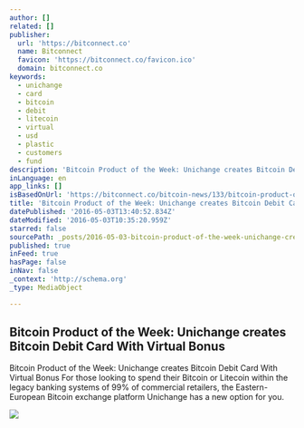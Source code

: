 ```yaml
---
author: []
related: []
publisher:
  url: 'https://bitconnect.co'
  name: Bitconnect
  favicon: 'https://bitconnect.co/favicon.ico'
  domain: bitconnect.co
keywords:
  - unichange
  - card
  - bitcoin
  - debit
  - litecoin
  - virtual
  - usd
  - plastic
  - customers
  - fund
description: 'Bitcoin Product of the Week: Unichange creates Bitcoin Debit Card With Virtual Bonus For those looking to spend their Bitcoin or Litecoin within the legacy banking systems of 99% of commercial retailers, the Eastern-European Bitcoin exchange platform Unichange has a new option for you.'
inLanguage: en
app_links: []
isBasedOnUrl: 'https://bitconnect.co/bitcoin-news/133/bitcoin-product-of-the-week-unichange-creates-bitcoin-debit-card-with-virtual-bonus/'
title: 'Bitcoin Product of the Week: Unichange creates Bitcoin Debit Card With Virtual Bonus'
datePublished: '2016-05-03T13:40:52.834Z'
dateModified: '2016-05-03T10:35:20.959Z'
starred: false
sourcePath: _posts/2016-05-03-bitcoin-product-of-the-week-unichange-creates-bitcoin-debit.md
published: true
inFeed: true
hasPage: false
inNav: false
_context: 'http://schema.org'
_type: MediaObject

---
```

<article style=""><h1>Bitcoin Product of the Week: Unichange creates Bitcoin Debit Card With Virtual Bonus</h1><p>Bitcoin Product of the Week: Unichange creates Bitcoin Debit Card With Virtual Bonus For those looking to spend their Bitcoin or Litecoin within the legacy banking systems of 99% of commercial retailers, the Eastern-European Bitcoin exchange platform Unichange has a new option for you.</p><img src="https://bitconnect.co//upload/image/bit_coin_new/78646172411461841401_Xr560ZUBme.jpg" /></article>
